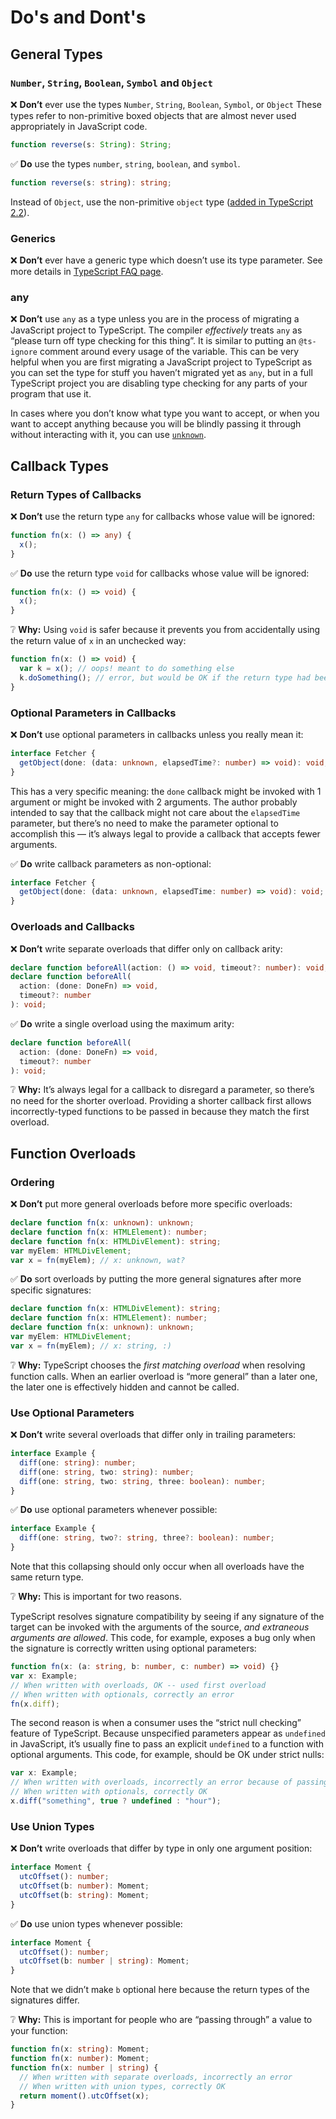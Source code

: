 # Do's and Dont's

## General Types <a href="#general-types" id="general-types"></a>

### `Number`, `String`, `Boolean`, `Symbol` and `Object` <a href="#number-string-boolean-symbol-and-object" id="number-string-boolean-symbol-and-object"></a>

❌ **Don’t** ever use the types `Number`, `String`, `Boolean`, `Symbol`, or `Object` These types refer to non-primitive boxed objects that are almost never used appropriately in JavaScript code.

```typescript
function reverse(s: String): String;
```

✅ **Do** use the types `number`, `string`, `boolean`, and `symbol`.

```typescript
function reverse(s: string): string;
```

Instead of `Object`, use the non-primitive `object` type ([added in TypeScript 2.2](https://www.typescriptlang.org/docs/handbook/release-notes/typescript-2-2.html#object-type)).

### Generics <a href="#generics" id="generics"></a>

❌ **Don’t** ever have a generic type which doesn’t use its type parameter. See more details in [TypeScript FAQ page](https://github.com/Microsoft/TypeScript/wiki/FAQ#why-doesnt-type-inference-work-on-this-interface-interface-foot--).

### any <a href="#any" id="any"></a>

❌ **Don’t** use `any` as a type unless you are in the process of migrating a JavaScript project to TypeScript. The compiler _effectively_ treats `any` as “please turn off type checking for this thing”. It is similar to putting an `@ts-ignore` comment around every usage of the variable. This can be very helpful when you are first migrating a JavaScript project to TypeScript as you can set the type for stuff you haven’t migrated yet as `any`, but in a full TypeScript project you are disabling type checking for any parts of your program that use it.

In cases where you don’t know what type you want to accept, or when you want to accept anything because you will be blindly passing it through without interacting with it, you can use [`unknown`](https://www.typescriptlang.org/play/#example/unknown-and-never).

## Callback Types <a href="#callback-types" id="callback-types"></a>

### Return Types of Callbacks <a href="#return-types-of-callbacks" id="return-types-of-callbacks"></a>

❌ **Don’t** use the return type `any` for callbacks whose value will be ignored:

```typescript
function fn(x: () => any) {
  x();
}
```

✅ **Do** use the return type `void` for callbacks whose value will be ignored:

```typescript
function fn(x: () => void) {
  x();
}
```

❔ **Why:** Using `void` is safer because it prevents you from accidentally using the return value of `x` in an unchecked way:

```typescript
function fn(x: () => void) {
  var k = x(); // oops! meant to do something else
  k.doSomething(); // error, but would be OK if the return type had been 'any'
}
```

### Optional Parameters in Callbacks <a href="#optional-parameters-in-callbacks" id="optional-parameters-in-callbacks"></a>

❌ **Don’t** use optional parameters in callbacks unless you really mean it:

```typescript
interface Fetcher {
  getObject(done: (data: unknown, elapsedTime?: number) => void): void;
}
```

This has a very specific meaning: the `done` callback might be invoked with 1 argument or might be invoked with 2 arguments. The author probably intended to say that the callback might not care about the `elapsedTime` parameter, but there’s no need to make the parameter optional to accomplish this — it’s always legal to provide a callback that accepts fewer arguments.

✅ **Do** write callback parameters as non-optional:

```typescript
interface Fetcher {
  getObject(done: (data: unknown, elapsedTime: number) => void): void;
}
```

### Overloads and Callbacks <a href="#overloads-and-callbacks" id="overloads-and-callbacks"></a>

❌ **Don’t** write separate overloads that differ only on callback arity:

```typescript
declare function beforeAll(action: () => void, timeout?: number): void;
declare function beforeAll(
  action: (done: DoneFn) => void,
  timeout?: number
): void;
```

✅ **Do** write a single overload using the maximum arity:

```typescript
declare function beforeAll(
  action: (done: DoneFn) => void,
  timeout?: number
): void;
```

❔ **Why:** It’s always legal for a callback to disregard a parameter, so there’s no need for the shorter overload. Providing a shorter callback first allows incorrectly-typed functions to be passed in because they match the first overload.

## Function Overloads <a href="#function-overloads" id="function-overloads"></a>

### Ordering <a href="#ordering" id="ordering"></a>

❌ **Don’t** put more general overloads before more specific overloads:

```typescript
declare function fn(x: unknown): unknown;
declare function fn(x: HTMLElement): number;
declare function fn(x: HTMLDivElement): string;
var myElem: HTMLDivElement;
var x = fn(myElem); // x: unknown, wat?
```

✅ **Do** sort overloads by putting the more general signatures after more specific signatures:

```typescript
declare function fn(x: HTMLDivElement): string;
declare function fn(x: HTMLElement): number;
declare function fn(x: unknown): unknown;
var myElem: HTMLDivElement;
var x = fn(myElem); // x: string, :)
```

❔ **Why:** TypeScript chooses the _first matching overload_ when resolving function calls. When an earlier overload is “more general” than a later one, the later one is effectively hidden and cannot be called.

### Use Optional Parameters <a href="#use-optional-parameters" id="use-optional-parameters"></a>

❌ **Don’t** write several overloads that differ only in trailing parameters:

```typescript
interface Example {
  diff(one: string): number;
  diff(one: string, two: string): number;
  diff(one: string, two: string, three: boolean): number;
}
```

✅ **Do** use optional parameters whenever possible:

```typescript
interface Example {
  diff(one: string, two?: string, three?: boolean): number;
}

```

Note that this collapsing should only occur when all overloads have the same return type.

❔ **Why:** This is important for two reasons.

TypeScript resolves signature compatibility by seeing if any signature of the target can be invoked with the arguments of the source, _and extraneous arguments are allowed_. This code, for example, exposes a bug only when the signature is correctly written using optional parameters:

```typescript
function fn(x: (a: string, b: number, c: number) => void) {}
var x: Example;
// When written with overloads, OK -- used first overload
// When written with optionals, correctly an error
fn(x.diff);
```

The second reason is when a consumer uses the “strict null checking” feature of TypeScript. Because unspecified parameters appear as `undefined` in JavaScript, it’s usually fine to pass an explicit `undefined` to a function with optional arguments. This code, for example, should be OK under strict nulls:

```typescript
var x: Example;
// When written with overloads, incorrectly an error because of passing 'undefined' to 'string'
// When written with optionals, correctly OK
x.diff("something", true ? undefined : "hour");
```

### Use Union Types <a href="#use-union-types" id="use-union-types"></a>

❌ **Don’t** write overloads that differ by type in only one argument position:

```typescript
interface Moment {
  utcOffset(): number;
  utcOffset(b: number): Moment;
  utcOffset(b: string): Moment;
}
```

✅ **Do** use union types whenever possible:

```typescript
interface Moment {
  utcOffset(): number;
  utcOffset(b: number | string): Moment;
}
```

Note that we didn’t make `b` optional here because the return types of the signatures differ.

❔ **Why:** This is important for people who are “passing through” a value to your function:

```typescript
function fn(x: string): Moment;
function fn(x: number): Moment;
function fn(x: number | string) {
  // When written with separate overloads, incorrectly an error
  // When written with union types, correctly OK
  return moment().utcOffset(x);
}
```
